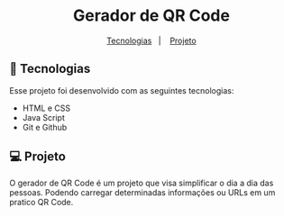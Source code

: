 <h1 align="center">Gerador de QR Code</h1>

<p align="center">
  <a href="#-tecnologias">Tecnologias</a>&nbsp;&nbsp;&nbsp;|&nbsp;&nbsp;&nbsp;
  <a href="#-projeto">Projeto</a>
</p>

## 🚀 Tecnologias

Esse projeto foi desenvolvido com as seguintes tecnologias:

- HTML e CSS
- Java Script
- Git e Github

## 💻 Projeto

O gerador de QR Code é um projeto que visa simplificar o dia a dia das pessoas.
Podendo carregar determinadas informações ou URLs em um pratico QR Code.
